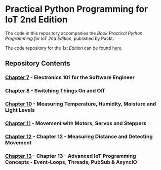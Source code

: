 # Practical Python Programming for IoT 2nd Edition

The code in this repository accompanies the _Book Practical Python Programming for IoT 2nd Edition_, published by Packt.

The code repository for the _1st Edition_ can be found [here](https://github.com/PacktPublishing/Practical-Python-Programming-for-IoT).

## Repository Contents

### [Chapter 7](chapter07) - Electronics 101 for the Software Engineer

### [Chapter 8](chapter08) - Switching Things On and Off

### [Chapter 10](chapter10) - Measuring Temperature, Humidity, Moisture and Light Levels

### [Chapter 11](chapter11) - Movement with Motors, Servos and Steppers

### [Chapter 12](chapter12) - Chapter 12 - Measuring Distance and Detecting Movement

### [Chapter 13](chapter13) - Chapter 13 - Advanced IoT Programming Concepts - Event-Loops, Threads, PubSub &amp; AsyncIO
